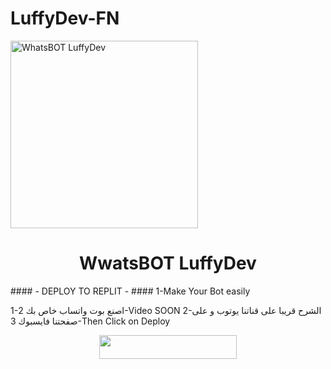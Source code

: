 # LuffyDev-FN
<img alt="WhatsBOT LuffyDev" height="300" src="[https://telegra.ph/file/0a7fdcc8f3f9d94e3c1b8.jpg)">
    <h1 align="center">WwatsBOT LuffyDev</h1>
  </a>
#### - DEPLOY TO REPLIT - ####
1-Make Your Bot easily
 
1-اصنع بوت واتساب خاص بك
2-Video SOON
2-الشرح قريبا على قناتنا يوتوب و على صفحتنا فايسبوك
3-Then Click on Deploy
    <br>
<p align="center"><a href="https://repl.it/github/LuffyDeev/LuffyDev-FN"> <img src="https://img.shields.io/badge/replit%20Deploy-blue?style=for-the-badge&logo=replit" width="220" height="38.45"/></a></p>

